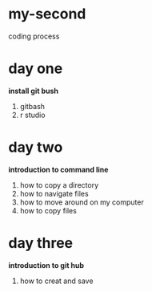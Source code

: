 # my-second
coding process
# day one
**install git bush**
1. gitbash
2. r studio
# day two
**introduction to command line** 
1. how to copy a directory
2. how to navigate files
3. how to move around on my computer
4. how to copy files 
# day three 
**introduction to git hub** 
1. how to creat and save


